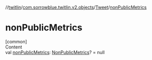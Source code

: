 //[twitlin](../../index.md)/[com.sorrowblue.twitlin.v2.objects](../index.md)/[Tweet](index.md)/[nonPublicMetrics](non-public-metrics.md)



# nonPublicMetrics  
[common]  
Content  
val [nonPublicMetrics](non-public-metrics.md): [NonPublicMetrics](../-non-public-metrics/index.md)? = null  



